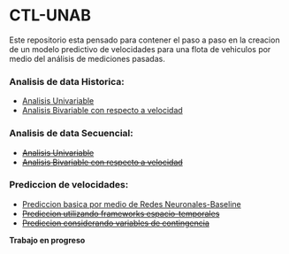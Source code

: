 # CTL-UNAB

Este repositorio esta pensado para contener el paso a paso en la creacion de un modelo predictivo de velocidades para una flota de vehiculos por medio del análisis de mediciones pasadas.

### Analisis de data Historica:

+ [Analisis Univariable](https://github.com/yieniggu/CTL-UNAB/blob/master/historic%20data/Analisis%20Univariable%20de%20la%20data%20Historica.ipynb)
+ [Analisis Bivariable con respecto a velocidad](https://github.com/yieniggu/CTL-UNAB/blob/master/historic%20data/Analisis%20Bivariable%20con%20respecto%20a%20la%20velocidad%20de%20la%20data%20historica.ipynb)

### Analisis de data Secuencial:

+ ~~[Analisis Univariable]()~~
+ ~~[Analisis Bivariable con respecto a velocidad]()~~

### Prediccion de velocidades:

+ [Prediccion basica por medio de Redes Neuronales-Baseline](https://github.com/yieniggu/CTL-UNAB/blob/master/historic%20data/Baseline.md)
+ ~~[Prediccion utilizando frameworks espacio-temporales]()~~
+ ~~[Prediccion considerando variables de contingencia]()~~



**Trabajo en progreso**
